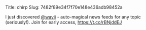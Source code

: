 Title: chirp
Slug: 7482f89e34f7f70e148e436adb98452a

I just discovered <a href="http://twitter.com/wavii">@wavii</a> - auto-magical news feeds for any topic (seriously!). Join for early access, <a href="https://t.co/rBNjddEJ">https://t.co/rBNjddEJ</a>
